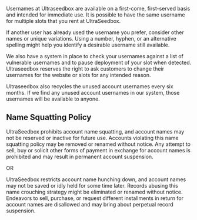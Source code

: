 Usernames at Ultraseedbox are available on a first-come, first-served basis and intended for immediate use. It is possible to have the same username for multiple slots that you rent at UltraSeedbox.

If another user has already used the username you prefer, consider other names or unique variations. Using a number, hyphen, or an alternative spelling might help you identify a desirable username still available.

We also have a system in place to check your usernames against a list of vulnerable usernames and to pause deployment of your slot when detected. Ultraseedbox reserves the right to ask customers to change their usernames for the website or slots for any intended reason. 

Ultraseedbox also recycles the unused account usernames every six months. If we find any unused account usernames in our system, those usernames will be available to anyone.

## Name Squatting Policy

UltraSeedbox prohibits account name squatting, and account names may not be reserved or inactive for future use. Accounts violating this name squatting policy may be removed or renamed without notice. Any attempt to sell, buy or solicit other forms of payment in exchange for account names is prohibited and may result in permanent account suspension.

OR

UltraSeedbox restricts account name hunching down, and account names may not be saved or idly held for some time later. Records abusing this name crouching strategy might be eliminated or renamed without notice. Endeavors to sell, purchase, or request different installments in return for account names are disallowed and may bring about perpetual record suspension.